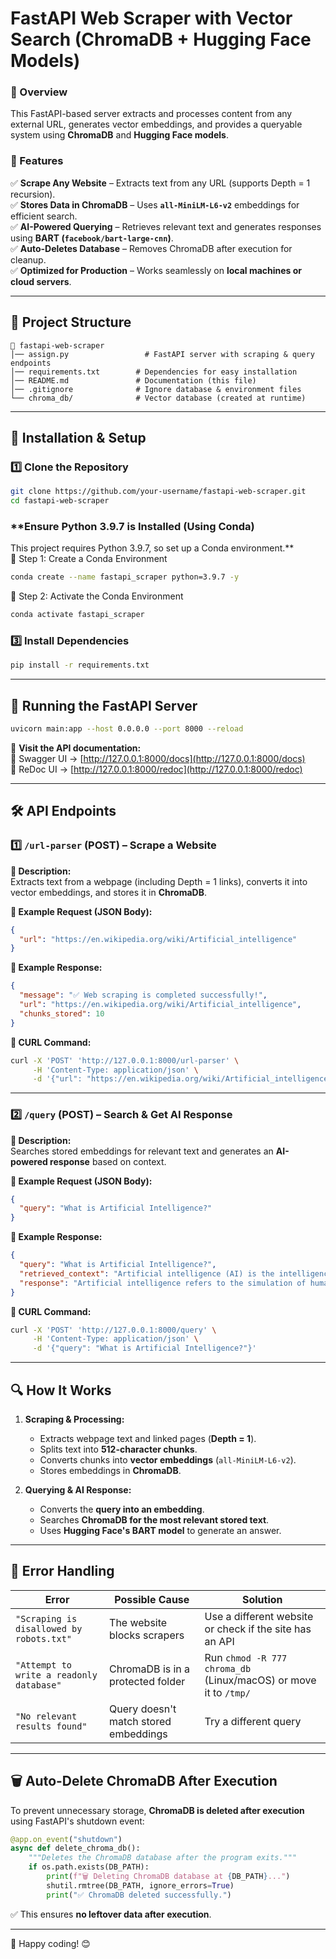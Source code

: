# **FastAPI Web Scraper with Vector Search (ChromaDB + Hugging Face Models)**  

### **📌 Overview**  
This FastAPI-based server extracts and processes content from any external URL, generates vector embeddings, and provides a queryable system using **ChromaDB** and **Hugging Face models**.  

### **🚀 Features**  
✅ **Scrape Any Website** – Extracts text from any URL (supports Depth = 1 recursion).  
✅ **Stores Data in ChromaDB** – Uses **`all-MiniLM-L6-v2`** embeddings for efficient search.  
✅ **AI-Powered Querying** – Retrieves relevant text and generates responses using **BART (`facebook/bart-large-cnn`)**.  
✅ **Auto-Deletes Database** – Removes ChromaDB after execution for cleanup.  
✅ **Optimized for Production** – Works seamlessly on **local machines or cloud servers**.  

---

## **📂 Project Structure**  
```
📁 fastapi-web-scraper
│── assign.py                 # FastAPI server with scraping & query endpoints
│── requirements.txt        # Dependencies for easy installation
│── README.md               # Documentation (this file)
│── .gitignore              # Ignore database & environment files
└── chroma_db/              # Vector database (created at runtime)
```

---

## **📌 Installation & Setup**  

### **1️⃣ Clone the Repository**
```bash
git clone https://github.com/your-username/fastapi-web-scraper.git
cd fastapi-web-scraper
```

### **Ensure Python 3.9.7 is Installed (Using Conda)
This project requires Python 3.9.7, so set up a Conda environment.**  
🔹 Step 1: Create a Conda Environment
```bash
conda create --name fastapi_scraper python=3.9.7 -y
```
🔹 Step 2: Activate the Conda Environment
```bash
conda activate fastapi_scraper
```

### **3️⃣ Install Dependencies**  
```bash
pip install -r requirements.txt
```

---

## **🚀 Running the FastAPI Server**
```bash
uvicorn main:app --host 0.0.0.0 --port 8000 --reload
```
🔗 **Visit the API documentation:**  
📜 Swagger UI → [http://127.0.0.1:8000/docs](http://127.0.0.1:8000/docs)  
📜 ReDoc UI → [http://127.0.0.1:8000/redoc](http://127.0.0.1:8000/redoc)  

---

## **🛠 API Endpoints**  

### **1️⃣ `/url-parser` (POST) – Scrape a Website**  
**🔹 Description:**  
Extracts text from a webpage (including Depth = 1 links), converts it into vector embeddings, and stores it in **ChromaDB**.  

**🔹 Example Request (JSON Body):**
```json
{
  "url": "https://en.wikipedia.org/wiki/Artificial_intelligence"
}
```
**🔹 Example Response:**  
```json
{
  "message": "✅ Web scraping is completed successfully!",
  "url": "https://en.wikipedia.org/wiki/Artificial_intelligence",
  "chunks_stored": 10
}
```

**🔹 CURL Command:**  
```bash
curl -X 'POST' 'http://127.0.0.1:8000/url-parser' \
     -H 'Content-Type: application/json' \
     -d '{"url": "https://en.wikipedia.org/wiki/Artificial_intelligence"}'
```

---

### **2️⃣ `/query` (POST) – Search & Get AI Response**  
**🔹 Description:**  
Searches stored embeddings for relevant text and generates an **AI-powered response** based on context.  

**🔹 Example Request (JSON Body):**  
```json
{
  "query": "What is Artificial Intelligence?"
}
```
**🔹 Example Response:**  
```json
{
  "query": "What is Artificial Intelligence?",
  "retrieved_context": "Artificial intelligence (AI) is the intelligence of machines or software...",
  "response": "Artificial intelligence refers to the simulation of human intelligence in machines..."
}
```

**🔹 CURL Command:**  
```bash
curl -X 'POST' 'http://127.0.0.1:8000/query' \
     -H 'Content-Type: application/json' \
     -d '{"query": "What is Artificial Intelligence?"}'
```

---

## **🔍 How It Works**
1. **Scraping & Processing:**
   - Extracts webpage text and linked pages (**Depth = 1**).
   - Splits text into **512-character chunks**.
   - Converts chunks into **vector embeddings** (`all-MiniLM-L6-v2`).
   - Stores embeddings in **ChromaDB**.

2. **Querying & AI Response:**
   - Converts the **query into an embedding**.
   - Searches **ChromaDB for the most relevant stored text**.
   - Uses **Hugging Face's BART model** to generate an answer.

---

## **📌 Error Handling**
| **Error** | **Possible Cause** | **Solution** |
|-----------|------------------|-------------|
| `"Scraping is disallowed by robots.txt"` | The website blocks scrapers | Use a different website or check if the site has an API |
| `"Attempt to write a readonly database"` | ChromaDB is in a protected folder | Run `chmod -R 777 chroma_db` (Linux/macOS) or move it to `/tmp/` |
| `"No relevant results found"` | Query doesn't match stored embeddings | Try a different query |

---

## **🗑️ Auto-Delete ChromaDB After Execution**
To prevent unnecessary storage, **ChromaDB is deleted after execution** using FastAPI's shutdown event:
```python
@app.on_event("shutdown")
async def delete_chroma_db():
    """Deletes the ChromaDB database after the program exits."""
    if os.path.exists(DB_PATH):
        print(f"🗑️ Deleting ChromaDB database at {DB_PATH}...")
        shutil.rmtree(DB_PATH, ignore_errors=True)
        print("✅ ChromaDB deleted successfully.")
```
✅ This ensures **no leftover data after execution**.

---  

🚀 Happy coding! 😊
